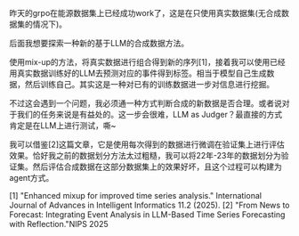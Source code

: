 昨天的grpo在能源数据集上已经成功work了，这是在只使用真实数据集(无合成数据集的情况下)。

后面我想要探索一种新的基于LLM的合成数据方法。

使用mix-up的方法，将真实数据进行组合得到新的序列[1]，接着我可以使用已经用真实数据训练好的LLM去预测对应的事件得到标签。相当于模型自己生成数据，然后训练自己。其实这是一种对已有的训练数据进一步对信息进行挖掘。

不过这会遇到一个问题，我必须通一种方式判断合成的新数据是否合理。或者说对于我们的任务来说是有益处的。这一步会很难，LLM as Judger？最直接的方式肯定是在LLM上进行测试，嘶~ 

我可以借鉴[2]这篇文章，它是使用每次得到的数据进行微调在验证集上进行评估效果。恰好我之前的数据划分方法太过粗糙，我可以将22年-23年的数据划分为验证集。然后评估合成数据在这部分数据集上的效果好坏，且这个过程可以构建为agent方式。




[1] "Enhanced mixup for improved time series analysis." International Journal of Advances in Intelligent Informatics 11.2 (2025).
[2] "From News to Forecast: Integrating Event Analysis in LLM-Based Time Series Forecasting with Reflection."NIPS 2025
